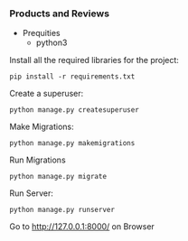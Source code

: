 ### Products and Reviews

* Prequities
    * python3


Install all the required libraries for the project:
```
pip install -r requirements.txt
```

Create a superuser:
```
python manage.py createsuperuser
```

Make Migrations:
```
python manage.py makemigrations
```

Run Migrations
```
python manage.py migrate
```

Run Server:
```
python manage.py runserver
```
Go to http://127.0.0.1:8000/ on Browser

